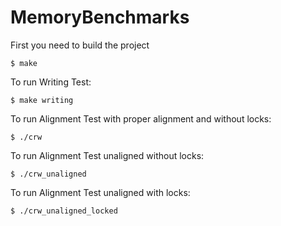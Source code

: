 # MemoryBenchmarks

First you need to build the project
```
$ make
```

To run Writing Test:
```
$ make writing
```

To run Alignment Test with proper alignment and without locks:
```
$ ./crw
```

To run Alignment Test unaligned without locks:
```
$ ./crw_unaligned
```

To run Alignment Test unaligned with locks:
```
$ ./crw_unaligned_locked
```
